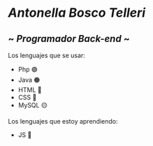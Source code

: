 # *Antonella Bosco Telleri* 
 ##  ~ *Programador Back-end* ~




Los lenguajes que se usar:
- Php 🟣
- Java 🟠
- HTML 🔴
- CSS 🔵
- MySQL 🟡

Los lenguajes que estoy aprendiendo:
- JS 🔴

